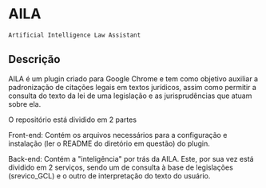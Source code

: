 # AILA
`Artificial Intelligence Law Assistant`

**Descrição**
---

AILA é um plugin criado para Google Chrome e tem como objetivo auxiliar a padronização de citações legais em textos jurídicos, 
assim como permitir a consulta do texto da lei de uma legislação e as jurisprudências que atuam sobre ela.

O repositório está dividido em 2 partes

  Front-end:
    Contém os arquivos necessários para a configuração e instalação (ler o README do diretório em questão) do plugin.
   
  Back-end:
    Contém a "inteligência" por trás da AILA. Este, por sua vez está dividido em 2 serviços, 
    sendo um de consulta à base de legislações (srevico_GCL) e o outro de interpretação do texto do usuário.

